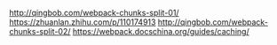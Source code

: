 http://qingbob.com/webpack-chunks-split-01/
https://zhuanlan.zhihu.com/p/110174913
http://qingbob.com/webpack-chunks-split-02/
https://webpack.docschina.org/guides/caching/

